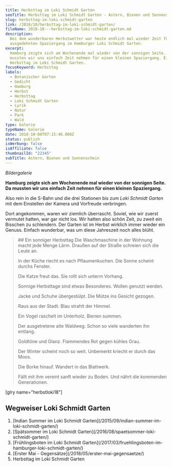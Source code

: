 ```yaml
---
title: Herbsttag im Loki Schmidt Garten
seoTitle: Herbsttag im Loki Schmidt Garten - Astern, Bienen und Sonnenschein
slug: herbsttag-im-loki-schmidt-garten
link: /2018/10/herbsttag-im-loki-schmidt-garten/
fileName: 2018-10---herbsttag-im-loki-schmidt-garten.md
description:
  Bei dem wunderbaren Herbstwetter war heute endlich mal wieder Zeit für einen
  ausgedehnten Spaziergang im Hamburger Loki Schmidt Garten.
excerpt:
  Hamburg zeigte sich am Wochenende mal wieder von der sonnigen Seite. Da
  mussten wir uns einfach Zeit nehmen für einen kleinen Spaziergang. Ein
  Herbsttag im Loki Schmidt Garten.
focusKeyword: Herbsttag
labels:
  - Botanischer Garten
  - Gedicht
  - Hamburg
  - Herbst
  - Herbsttag
  - Loki Schmidt Garten
  - Lyrik
  - Natur
  - Park
  - Wald
type: Galerie
typeName: Galerie
date: 2018-10-08T07:15:46.000Z
status: publish
isWerbung: false
isAffiliate: false
thumbnailId: "22345"
subTitle: Astern, Bienen und Sonnenschein
---
```


<em>Bildergalerie</em>

<strong>Hamburg zeigte sich am Wochenende mal wieder von der sonnigen Seite. Da
mussten wir uns einfach Zeit nehmen für einen kleinen Spaziergang. </strong>

Also rein in die S-Bahn und die drei Stationen bis zum <em>Loki Schmidt
Garten</em> mit dem Einstellen der Kamera und Vorfreude verbringen.

Dort angekommen, waren wir ziemlich überrascht. Soviel, wie wir zuerst vermutet
hatten, war gar nicht los. Wir hatten also schön Zeit, zu zweit ein Bisschen zu
schlendern. Der Garten ist im Herbst wirklich immer wieder ein Genuss. Einfach
wunderbar, was um diese Jahreszeit noch alles blüht.

<blockquote>
## Ein sonniger Herbsttag
Die Waschmaschine in der Wohnung macht jede Menge Lärm.
Draußen auf der Straße schreien sich die Leute an.

In der Küche riecht es nach Pflaumenkuchen. Die Sonne scheint durchs Fenster.

Die Katze freut das. Sie rollt sich unterm Vorhang.

Sonnige Herbsttage sind etwas Besonderes. Wollen genutzt werden.

Jacke und Schuhe übergestülpt. Die Mütze ins Gesicht gezogen.

Raus aus der Stadt. Blau strahlt der Himmel.

Ein Vogel raschelt im Unterholz. Bienen summen.

Der ausgetretene alte Waldweg. Schon so viele wanderten ihn entlang.

Goldtöne und Glanz. Flammendes Rot gegen kühles Grau.

Der Winter scheint noch so weit. Unbemerkt kriecht er durch das Moos.

Die Borke hinauf. Wandert in das Blattwerk.

Fällt mit ihm vereint sanft wieder zu Boden. Und nährt die kommenden
Generationen.</blockquote>

[glry name="herbstloki18"]

## Wegweiser Loki Schmidt Garten

<ol>
    <li> [Indian Summer im Loki Schmidt Garten](/2015/09/indian-summer-im-loki-schmidt-garten/) </li>
    <li> [Spätsommer im Loki Schmidt Garten](/2016/08/spaetsommer-loki-schmidt-garten/) </li>
    <li> [Frühlingsboten im Loki Schmidt Garten](/2017/03/fruehlingsboten-im-hamburger-loki-schmidt-garten/) </li>
    <li> [Erster Mai - Gegensätze](/2018/05/erster-mai-gegensaetze/) </li>
    <li>Herbsttag im Loki Schmidt Garten</li>
</ol>
